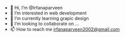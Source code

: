 - 👋 Hi, I’m @Irfanaparveen
- 👀 I’m interested in web development
- 🌱 I’m currently learning grapic design
- 💞️ I’m looking to collaborate on ...
- 📫 How to reach me irfanaparveen2002@gmail.com

<!---
Irfanaparveen/Irfanaparveen is a ✨ special ✨ repository because its `README.md` (this file) appears on your GitHub profile.
You can click the Preview link to take a look at your changes.
--->
